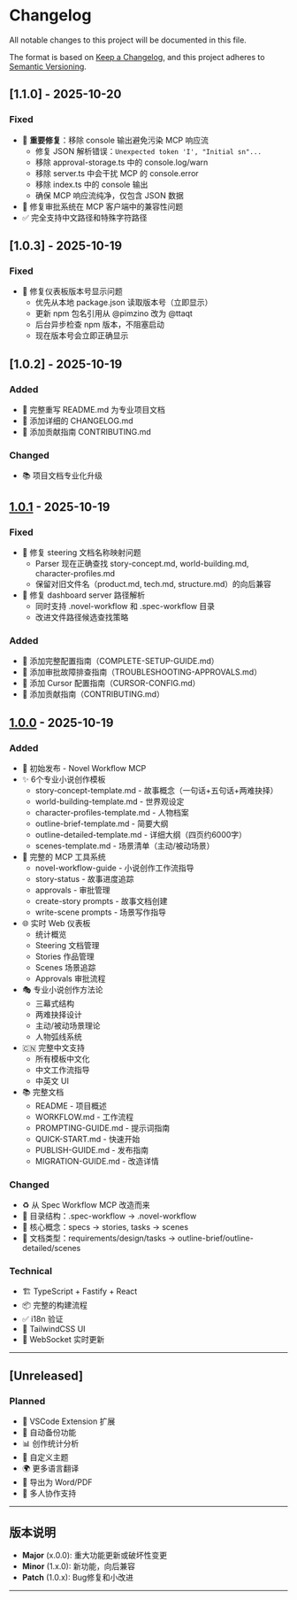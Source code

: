 # Changelog

All notable changes to this project will be documented in this file.

The format is based on [Keep a Changelog](https://keepachangelog.com/en/1.0.0/),
and this project adheres to [Semantic Versioning](https://semver.org/spec/v2.0.0.html).

## [1.1.0] - 2025-10-20

### Fixed
- 🐛 **重要修复**：移除 console 输出避免污染 MCP 响应流
  - 修复 JSON 解析错误：`Unexpected token 'I', "Initial sn"...`
  - 移除 approval-storage.ts 中的 console.log/warn
  - 移除 server.ts 中会干扰 MCP 的 console.error
  - 移除 index.ts 中的 console 输出
  - 确保 MCP 响应流纯净，仅包含 JSON 数据
- 🐛 修复审批系统在 MCP 客户端中的兼容性问题
- ✅ 完全支持中文路径和特殊字符路径

## [1.0.3] - 2025-10-19

### Fixed
- 🐛 修复仪表板版本号显示问题
  - 优先从本地 package.json 读取版本号（立即显示）
  - 更新 npm 包名引用从 @pimzino 改为 @ttaqt
  - 后台异步检查 npm 版本，不阻塞启动
  - 现在版本号会立即正确显示

## [1.0.2] - 2025-10-19

### Added
- 📝 完整重写 README.md 为专业项目文档
- 📝 添加详细的 CHANGELOG.md
- 📝 添加贡献指南 CONTRIBUTING.md

### Changed
- 📚 项目文档专业化升级

## [1.0.1] - 2025-10-19

### Fixed
- 🐛 修复 steering 文档名称映射问题
  - Parser 现在正确查找 story-concept.md, world-building.md, character-profiles.md
  - 保留对旧文件名（product.md, tech.md, structure.md）的向后兼容
- 🐛 修复 dashboard server 路径解析
  - 同时支持 .novel-workflow 和 .spec-workflow 目录
  - 改进文件路径候选查找策略

### Added
- 📝 添加完整配置指南（COMPLETE-SETUP-GUIDE.md）
- 📝 添加审批故障排查指南（TROUBLESHOOTING-APPROVALS.md）
- 📝 添加 Cursor 配置指南（CURSOR-CONFIG.md）
- 📝 添加贡献指南（CONTRIBUTING.md）

## [1.0.0] - 2025-10-19

### Added
- 🎉 初始发布 - Novel Workflow MCP
- ✨ 6个专业小说创作模板
  - story-concept-template.md - 故事概念（一句话+五句话+两难抉择）
  - world-building-template.md - 世界观设定
  - character-profiles-template.md - 人物档案
  - outline-brief-template.md - 简要大纲
  - outline-detailed-template.md - 详细大纲（四页约6000字）
  - scenes-template.md - 场景清单（主动/被动场景）
- 🔧 完整的 MCP 工具系统
  - novel-workflow-guide - 小说创作工作流指导
  - story-status - 故事进度追踪
  - approvals - 审批管理
  - create-story prompts - 故事文档创建
  - write-scene prompts - 场景写作指导
- 🌐 实时 Web 仪表板
  - 统计概览
  - Steering 文档管理
  - Stories 作品管理
  - Scenes 场景追踪
  - Approvals 审批流程
- 🎭 专业小说创作方法论
  - 三幕式结构
  - 两难抉择设计
  - 主动/被动场景理论
  - 人物弧线系统
- 🇨🇳 完整中文支持
  - 所有模板中文化
  - 中文工作流指导
  - 中英文 UI
- 📚 完整文档
  - README - 项目概述
  - WORKFLOW.md - 工作流程
  - PROMPTING-GUIDE.md - 提示词指南
  - QUICK-START.md - 快速开始
  - PUBLISH-GUIDE.md - 发布指南
  - MIGRATION-GUIDE.md - 改造详情

### Changed
- ♻️ 从 Spec Workflow MCP 改造而来
- 📂 目录结构：.spec-workflow → .novel-workflow
- 🔄 核心概念：specs → stories, tasks → scenes
- 📝 文档类型：requirements/design/tasks → outline-brief/outline-detailed/scenes

### Technical
- 🏗️ TypeScript + Fastify + React
- 📦 完整的构建流程
- ✅ i18n 验证
- 🎨 TailwindCSS UI
- 🔌 WebSocket 实时更新

---

## [Unreleased]

### Planned
- 📱 VSCode Extension 扩展
- 🔄 自动备份功能
- 📊 创作统计分析
- 🎨 自定义主题
- 🌍 更多语言翻译
- 💾 导出为 Word/PDF
- 👥 多人协作支持

---

## 版本说明

- **Major** (x.0.0): 重大功能更新或破坏性变更
- **Minor** (1.x.0): 新功能，向后兼容
- **Patch** (1.0.x): Bug修复和小改进

---

[1.0.1]: https://github.com/futumaster/novel-workflow-mcp/compare/v1.0.0...v1.0.1
[1.0.0]: https://github.com/futumaster/novel-workflow-mcp/releases/tag/v1.0.0
